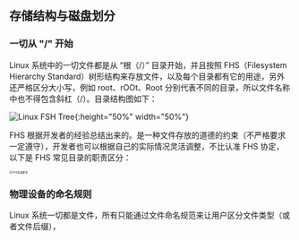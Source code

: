 ## 存储结构与磁盘划分



### 一切从 "/" 开始

Linux 系统中的一切文件都是从 “根（/）” 目录开始，并且按照 FHS（Filesystem Hierarchy Standard）树形结构来存放文件，以及每个目录都有它的用途，另外还严格区分大小写，例如 root、rOOt、Root 分别代表不同的目录，所以文件名称中也不得包含斜杠（/）。目录结构图如下：

![Linux FSH Tree](https://pcloud-1258173945.cos.ap-guangzhou.myqcloud.com/uPic/pY4Gun.png){:height="50%" width="50%"}



FHS 根据开发者的经验总结出来的。是一种文件存放的道德的约束（不严格要求一定遵守），开发者也可以根据自己的实际情况灵活调整，不比认准 FHS 协定，以下是 FHS 常见目录的职责区分：

<img src="https://pcloud-1258173945.cos.ap-guangzhou.myqcloud.com/uPic/fThiQo.png" alt="FHS目录职责" style="zoom: 33%;" />



### 物理设备的命名规则

Linux 系统一切都是文件，所有只能通过文件命名规范来让用户区分文件类型（或者文件后缀），
